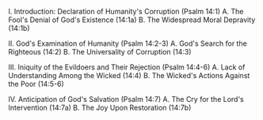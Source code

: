 I. Introduction: Declaration of Humanity's Corruption (Psalm 14:1)
   A. The Fool's Denial of God's Existence (14:1a)
   B. The Widespread Moral Depravity (14:1b)

II. God's Examination of Humanity (Psalm 14:2-3)
   A. God's Search for the Righteous (14:2)
   B. The Universality of Corruption (14:3)

III. Iniquity of the Evildoers and Their Rejection (Psalm 14:4-6)
   A. Lack of Understanding Among the Wicked (14:4)
   B. The Wicked's Actions Against the Poor (14:5-6)

IV. Anticipation of God's Salvation (Psalm 14:7)
   A. The Cry for the Lord's Intervention (14:7a)
   B. The Joy Upon Restoration (14:7b)